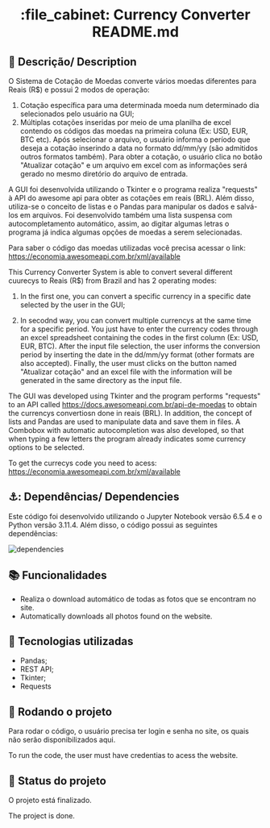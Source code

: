 <h1 align="center">:file_cabinet: Currency Converter README.md</h1>

## :memo: Descrição/ Description
O Sistema de Cotação de Moedas converte vários moedas diferentes para Reais (R$) e possui 2 modos de operação:
1) Cotação específica para uma determinada moeda num determinado dia selecionados pelo usuário na GUI;
2) Múltiplas cotações inseridas por meio de uma planilha de excel contendo os códigos das moedas na primeira coluna (Ex: USD, EUR, BTC etc). Após selecionar o arquivo, o usuário informa o período que deseja a cotação inserindo a data no formato dd/mm/yy (são admitidos outros formatos também). Para obter a cotação, o usuário clica no botão "Atualizar cotação" e um arquivo em excel com as informações será gerado no mesmo diretório do arquivo de entrada.

A GUI foi desenvolvida utilizando o Tkinter e o programa realiza "requests" à API do awesome api para obter as cotações em reais (BRL). Além disso, utiliza-se o conceito de listas e o Pandas para manipular os dados e salvá-los em arquivos. Foi desenvolvido também uma lista suspensa com autocompletamento automático, assim, ao digitar algumas letras o programa já indica algumas opções de moedas a serem selecionadas.

Para saber o código das moedas utilizadas você precisa acessar o link: https://economia.awesomeapi.com.br/xml/available

This Currency Converter System is able to convert several different cuurecys to Reais (R$) from Brazil and has 2 operating modes:
1) In the first one, you can convert a specific currency in a specific date selected by the user in the GUI;

2) In secodnd way, you can convert multiple currencys at the same time for a specific period. You just have to enter the currency codes  through an excel spreadsheet containing the codes in the first column (Ex: USD, EUR, BTC). After the input file selection, the user informs the conversion period by inserting the date in the dd/mm/yy format (other formats are also accepted). Finally, the user must clicks on the button named "Atualizar cotação" and an excel file with the information will be generated in the same directory as the input file.

The GUI was developed using Tkinter and the program performs "requests" to an API called https://docs.awesomeapi.com.br/api-de-moedas to obtain the currencys convertiosn done in reais (BRL). In addition, the concept of lists and Pandas are used to manipulate data and save them in files. A Combobox with automatic autocompletion was also developed, so that when typing a few letters the program already indicates some currency options to be selected.

To get the currecys code you need to acess: https://economia.awesomeapi.com.br/xml/available

## ⚓: Dependências/ Dependencies
Este código foi desenvolvido utilizando o Jupyter Notebook versão 6.5.4 e o Python versão 3.11.4. Além disso, o código possui as seguintes dependências:

![dependencies](https://github.com/alexandrehorst/alexandrehorst/assets/98498152/d6396e74-abdb-4f1a-bd55-4e77d445163d)


## :books: Funcionalidades
* Realiza o download automático de todas as fotos que se encontram no site.
* Automatically downloads all photos found on the website.
 
## :wrench: Tecnologias utilizadas
* Pandas;
* REST API;
* Tkinter;
* Requests

## :rocket: Rodando o projeto
Para rodar o código, o usuário precisa ter login e senha no site, os quais não serão disponibilizados aqui.

To run the code, the user must have credentias to acess the website.

## :dart: Status do projeto
O projeto está finalizado.

The project is done.
